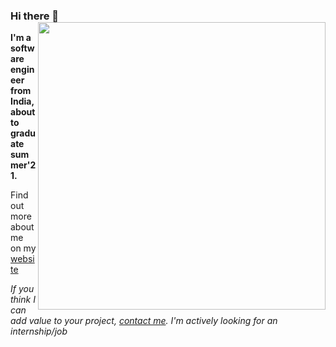 ### Hi there 👋 <img align='right' src="https://github-readme-stats.vercel.app/api?username=kalbhor&count_private=true&show_icons=true&include_all_commits=true&hide_rank=true&hide_title=true&hide=contribs,prs" width=460>
<strong>I'm a software engineer from India, about to graduate summer'21.</strong>

Find out more about me on my [website](http://kalbhor.xyz)

*If you think I can add value to your project, [contact me](mailto:lakshaykalbhor@gmail.com). I'm actively looking for an internship/job*

<!--
**kalbhor/kalbhor** is a ✨ _special_ ✨ repository because its `README.md` (this file) appears on your GitHub profile.

Here are some ideas to get you started:

- 🔭 I’m currently working on ...
- 🌱 I’m currently learning ...
- 👯 I’m looking to collaborate on ...
- 🤔 I’m looking for help with ...
- 💬 Ask me about ...
- 📫 How to reach me: ...
- 😄 Pronouns: ...
- ⚡ Fun fact: ...
-->
